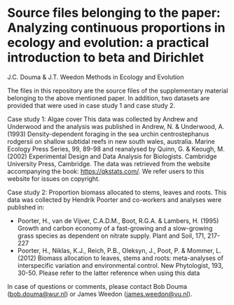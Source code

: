 # Source files belonging to the paper: Analyzing continuous proportions in ecology and evolution: a practical introduction to beta and Dirichlet
J.C. Douma & J.T. Weedon
Methods in Ecology and Evolution

The files in this repository are the source files of the supplementary material belonging to the above mentioned paper. In addition, two datasets are provided that were used in case study 1 and case study 2.  

Case study 1: Algae cover
This data was collected by Andrew and Underwood and the analysis was published in Andrew, N. & Underwood, A. (1993) Density-dependent foraging in the sea urchin centrostephanus rodgersii on shallow subtidal reefs in new south wales, australia. Marine Ecology Press Series, 99, 89-98 and reanalysed by Quinn, G. & Keough, M. (2002) Experimental Design and Data Analysis for Biologists. Cambridge University Press, Cambridge. The data was retrieved from the website accompanying the book: https://qkstats.com/. We refer users to this website for issues on copyright.

Case study 2: Proportion biomass allocated to stems, leaves and roots.
This data was collected by Hendrik Poorter and co-workers and analyses were published in:
- Poorter, H., van de Vijver, C.A.D.M., Boot, R.G.A. & Lambers, H. (1995) Growth and carbon economy of a fast-growing and a slow-growing grass species as dependent on nitrate supply. Plant and Soil, 171, 217-227
- Poorter, H., Niklas, K.J., Reich, P.B., Oleksyn, J., Poot, P. & Mommer, L. (2012) Biomass allocation to leaves, stems and roots: meta-analyses of interspecific variation and environmental control. New Phytologist, 193, 30-50. 
Please refer to the latter reference when using this data

In case of questions or comments, please contact Bob Douma (bob.douma@wur.nl) or James Weedon (james.weedon@vu.nl).
